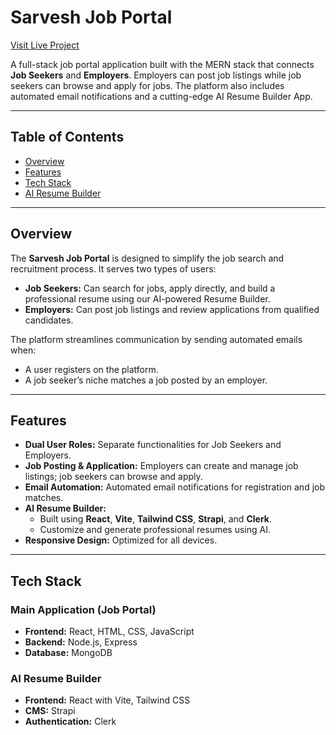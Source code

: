 # Sarvesh Job Portal

[Visit Live Project](https://online-job-portal-o1cv.onrender.com) 

A full-stack job portal application built with the MERN stack that connects **Job Seekers** and **Employers**. Employers can post job listings while job seekers can browse and apply for jobs. The platform also includes automated email notifications and a cutting-edge AI Resume Builder App.

---

## Table of Contents

- [Overview](#overview)
- [Features](#features)
- [Tech Stack](#tech-stack)
- [AI Resume Builder](#ai-resume-builder)

---

## Overview

The **Sarvesh Job Portal** is designed to simplify the job search and recruitment process. It serves two types of users:
- **Job Seekers:** Can search for jobs, apply directly, and build a professional resume using our AI-powered Resume Builder.
- **Employers:** Can post job listings and review applications from qualified candidates.

The platform streamlines communication by sending automated emails when:
- A user registers on the platform.
- A job seeker’s niche matches a job posted by an employer.

---

## Features

- **Dual User Roles:** Separate functionalities for Job Seekers and Employers.
- **Job Posting & Application:** Employers can create and manage job listings; job seekers can browse and apply.
- **Email Automation:** Automated email notifications for registration and job matches.
- **AI Resume Builder:** 
  - Built using **React**, **Vite**, **Tailwind CSS**, **Strapi**, and **Clerk**.
  - Customize and generate professional resumes using AI.
- **Responsive Design:** Optimized for all devices.

---

## Tech Stack

### Main Application (Job Portal)
- **Frontend:** React, HTML, CSS, JavaScript
- **Backend:** Node.js, Express
- **Database:** MongoDB

### AI Resume Builder
- **Frontend:** React with Vite, Tailwind CSS
- **CMS:** Strapi
- **Authentication:** Clerk
